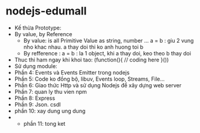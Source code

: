 # nodejs-edumall
- Kế thừa Prototype:
- By value, by Reference
	+ By value: is all Primitive Value as string, number ...
		a = b : giu 2 vung nho khac nhau. a thay doi thi ko anh huong toi b
	+ By refference : 
		a = b : la 1 object, khi a thay doi, keo theo b thay doi
- Thuc thi ham ngay khi khoi tao:
	(function(){
		// coding here
	}())
- Sử dụng module: 
- Phần 4: Events và Events Emitter trong nodejs
- Phần 5: Code ko đồng bộ, libuv, Events loop, Streams, File...
- Phần 6: Giao thức Http và sử dụng Nodejs để xây dựng web server
- Phần 7: quan ly thu vien npm
- Phần 8: Express
- Phần 9: Json. csdl
- phần 10: xay dung ung dung 
- - phần 11: tong ket